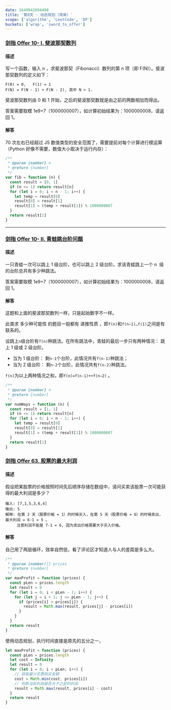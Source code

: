```yaml
---
date: 1649942694498
title: '第8天 - 动态规划（简单）'
scope: ['algorithm', 'LeetCode', 'DP']
buckets: ['wrap', 'sword_to_offer']
---
```


### [剑指 Offer 10- I. 斐波那契数列](https://leetcode-cn.com/problems/fei-bo-na-qi-shu-lie-lcof/)

#### 描述

写一个函数，输入 n ，求斐波那契（Fibonacci）数列的第 n 项（即 F(N)）。斐波那契数列的定义如下：

```text
F(0) = 0,   F(1) = 1
F(N) = F(N - 1) + F(N - 2), 其中 N > 1.
```

斐波那契数列由 0 和 1 开始，之后的斐波那契数就是由之前的两数相加而得出。

答案需要取模 1e9+7（1000000007），如计算初始结果为：1000000008，请返回 1。

#### 解答

70 次左右已经超过 JS 数值类型的安全范围了，需要提前对每个计算进行模运算（Python 好像不需要，数值大小取决于运行内存）：

```javascript
/**
 * @param {number} n
 * @return {number}
 */
var fib = function (n) {
  const result = [0, 1]
  if (n <= 1) return result[n]
  for (let i = 0; i < n - 1; i++) {
    let temp = result[0]
    result[0] = result[1]
    result[1] = (temp + result[1]) % 1000000007
  }
  return result[1]
}
```

---

### [剑指 Offer 10- II. 青蛙跳台阶问题](https://leetcode-cn.com/problems/qing-wa-tiao-tai-jie-wen-ti-lcof/)

#### 描述

一只青蛙一次可以跳上 1 级台阶，也可以跳上 2 级台阶。求该青蛙跳上一个 n  级的台阶总共有多少种跳法。

答案需要取模 1e9+7（1000000007），如计算初始结果为：1000000008，请返回 1。

#### 解答

这题和上面的斐波那契数列一样，只是起始数字不一样。

此类求 多少种可能性 的题目一般都有 递推性质 ，即`f(n)`和`f(n−1)…f(1)`之间是有联系的。

设跳上`n`级台阶有`f(n)`种跳法。在所有跳法中，青蛙的最后一步只有两种情况： 跳上 1 级或 2 级台阶。

- 当为 1 级台阶： 剩`n-1`个台阶，此情况共有`f(n-1)`种跳法；
- 当为 2 级台阶： 剩`n-2`个台阶，此情况共有`f(n-2)`种跳法。

`f(n)`为以上两种情况之和，即`f(n)=f(n-1)++f(n−2)` 。

```javascript
/**
 * @param {number} n
 * @return {number}
 */
var numWays = function (n) {
  const result = [1, 1]
  if (n <= 1) return result[n]
  for (let i = 0; i < n - 1; i++) {
    let temp = result[0]
    result[0] = result[1]
    result[1] = (temp + result[1]) % 1000000007
  }
  return result[1]
}
```

### [剑指 Offer 63. 股票的最大利润](https://leetcode-cn.com/problems/gu-piao-de-zui-da-li-run-lcof/)

#### 描述

假设把某股票的价格按照时间先后顺序存储在数组中，请问买卖该股票一次可能获得的最大利润是多少？

```text
输入: [7,1,5,3,6,4]
输出: 5
解释: 在第 2 天（股票价格 = 1）的时候买入，在第 5 天（股票价格 = 6）的时候卖出，最大利润 = 6-1 = 5 。
     注意利润不能是 7-1 = 6, 因为卖出价格需要大于买入价格。
```

#### 解答

自己用了两层循环，效率自然低，看了评论区才知道人与人的差距是多么大。

```javascript
/**
 * @param {number[]} prices
 * @return {number}
 */
var maxProfit = function (prices) {
  const pLen = prices.length
  let result = 0
  for (let i = 0; i < pLen - 1; i++) {
    for (let j = i + 1; j <= pLen - 1; j++) {
      if (prices[i] < prices[j]) {
        result = Math.max(result, prices[j] - prices[i])
      }
    }
  }
  return result
}
```

使用动态规划，执行时间直接是原先的五分之一，

```javascript
let maxProfit = function (prices) {
  const pLen = prices.length
  let cost = Infinity
  let result = 0
  for (let i = 0; i < pLen; i++) {
    // 获取最少花费购买金额
    cost = Math.min(cost, prices[i])
    // 判断当前利润是否大于之前的利润
    result = Math.max(result, prices[i] - cost)
  }
  return result
}
```
